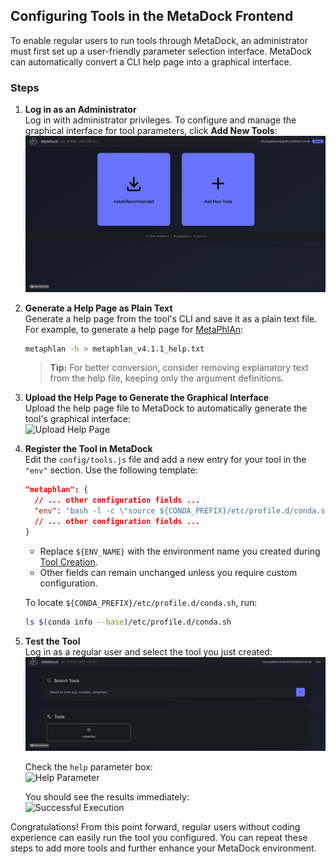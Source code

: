 ## Configuring Tools in the MetaDock Frontend

To enable regular users to run tools through MetaDock, an administrator must first set up a user-friendly parameter selection interface. MetaDock can automatically convert a CLI help page into a graphical interface.

### Steps

1. **Log in as an Administrator**  
    Log in with administrator privileges. To configure and manage the graphical interface for tool parameters, click **Add New Tools**:  
    ![Add Tools](../images/add_new_tools.gif)

2. **Generate a Help Page as Plain Text**  
    Generate a help page from the tool's CLI and save it as a plain text file. For example, to generate a help page for [MetaPhlAn](https://github.com/biobakery/MetaPhlAn):  
    ```bash
    metaphlan -h > metaphlan_v4.1.1_help.txt
    ```
    > **Tip:** For better conversion, consider removing explanatory text from the help file, keeping only the argument definitions.

3. **Upload the Help Page to Generate the Graphical Interface**  
    Upload the help page file to MetaDock to automatically generate the tool's graphical interface:  
    ![Upload Help Page](../images/upload_help_page.gif)

4. **Register the Tool in MetaDock**  
    Edit the `config/tools.js` file and add a new entry for your tool in the `"env"` section. Use the following template:
    ```json
    "metaphlan": {
      // ... other configuration fields ...
      "env": "bash -l -c \"source ${CONDA_PREFIX}/etc/profile.d/conda.sh; conda activate ${ENV_NAME}; __COMMAND__\""
      // ... other configuration fields ...
    }
    ```
    - Replace `${ENV_NAME}` with the environment name you created during [Tool Creation](../docs/tool_creation.md).
    - Other fields can remain unchanged unless you require custom configuration.

    To locate `${CONDA_PREFIX}/etc/profile.d/conda.sh`, run:
    ```bash
    ls $(conda info --base)/etc/profile.d/conda.sh
    ```

5. **Test the Tool**  
    Log in as a regular user and select the tool you just created:  
    ![Choose Tool](../images/choose_tool.gif)

    Check the `help` parameter box:  
    ![Help Parameter](../images/check_help_box.gif)

    You should see the results immediately:  
    ![Successful Execution](../images/successful_exe.gif)

Congratulations! From this point forward, regular users without coding experience can easily run the tool you configured. You can repeat these steps to add more tools and further enhance your MetaDock environment.

